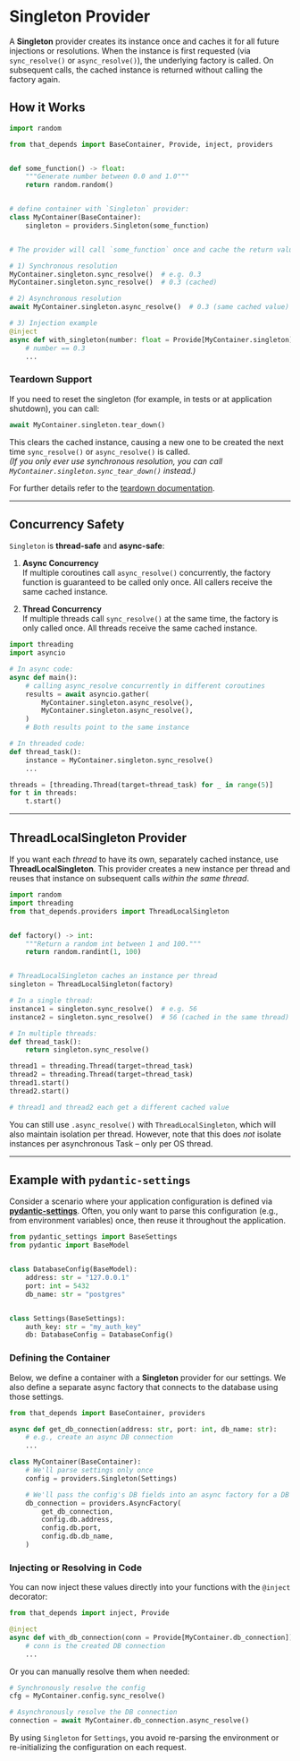 # Singleton Provider

A **Singleton** provider creates its instance once and caches it for all future injections or resolutions. When the instance is first requested (via `sync_resolve()` or `async_resolve()`), the underlying factory is called. On subsequent calls, the cached instance is returned without calling the factory again.

## How it Works

```python
import random

from that_depends import BaseContainer, Provide, inject, providers


def some_function() -> float:
    """Generate number between 0.0 and 1.0"""
    return random.random()


# define container with `Singleton` provider:
class MyContainer(BaseContainer):
    singleton = providers.Singleton(some_function)


# The provider will call `some_function` once and cache the return value

# 1) Synchronous resolution
MyContainer.singleton.sync_resolve()  # e.g. 0.3
MyContainer.singleton.sync_resolve()  # 0.3 (cached)

# 2) Asynchronous resolution
await MyContainer.singleton.async_resolve()  # 0.3 (same cached value)

# 3) Injection example
@inject
async def with_singleton(number: float = Provide[MyContainer.singleton]):
    # number == 0.3
    ...
```

### Teardown Support
If you need to reset the singleton (for example, in tests or at application shutdown), you can call:
```python 
await MyContainer.singleton.tear_down()
```
This clears the cached instance, causing a new one to be created the next time `sync_resolve()` or `async_resolve()` is called.  
*(If you only ever use synchronous resolution, you can call `MyContainer.singleton.sync_tear_down()` instead.)*

For further details refer to the [teardown documentation](../introduction/tear-down.md).

---

## Concurrency Safety

`Singleton` is **thread-safe** and **async-safe**:

1. **Async Concurrency**  
   If multiple coroutines call `async_resolve()` concurrently, the factory function is guaranteed to be called only once. All callers receive the same cached instance.

2. **Thread Concurrency**  
   If multiple threads call `sync_resolve()` at the same time, the factory is only called once. All threads receive the same cached instance.

```python
import threading
import asyncio

# In async code:
async def main():
    # calling async_resolve concurrently in different coroutines
    results = await asyncio.gather(
        MyContainer.singleton.async_resolve(),
        MyContainer.singleton.async_resolve(),
    )
    # Both results point to the same instance

# In threaded code:
def thread_task():
    instance = MyContainer.singleton.sync_resolve()
    ...

threads = [threading.Thread(target=thread_task) for _ in range(5)]
for t in threads:
    t.start()
```

---

## ThreadLocalSingleton Provider

If you want each *thread* to have its own, separately cached instance, use **ThreadLocalSingleton**. This provider creates a new instance per thread and reuses that instance on subsequent calls *within the same thread*.

```python
import random
import threading
from that_depends.providers import ThreadLocalSingleton


def factory() -> int:
    """Return a random int between 1 and 100."""
    return random.randint(1, 100)


# ThreadLocalSingleton caches an instance per thread
singleton = ThreadLocalSingleton(factory)

# In a single thread:
instance1 = singleton.sync_resolve()  # e.g. 56
instance2 = singleton.sync_resolve()  # 56 (cached in the same thread)

# In multiple threads:
def thread_task():
    return singleton.sync_resolve()

thread1 = threading.Thread(target=thread_task)
thread2 = threading.Thread(target=thread_task)
thread1.start()
thread2.start()

# thread1 and thread2 each get a different cached value
```

You can still use `.async_resolve()` with `ThreadLocalSingleton`, which will also maintain isolation per thread. However, note that this does *not* isolate instances per asynchronous Task – only per OS thread.

---

## Example with `pydantic-settings`

Consider a scenario where your application configuration is defined via [**pydantic-settings**](https://docs.pydantic.dev/latest/concepts/pydantic_settings/). Often, you only want to parse this configuration (e.g., from environment variables) once, then reuse it throughout the application.

```python
from pydantic_settings import BaseSettings
from pydantic import BaseModel


class DatabaseConfig(BaseModel):
    address: str = "127.0.0.1"
    port: int = 5432
    db_name: str = "postgres"


class Settings(BaseSettings):
    auth_key: str = "my_auth_key" 
    db: DatabaseConfig = DatabaseConfig()
```

### Defining the Container

Below, we define a container with a **Singleton** provider for our settings. We also define a separate async factory that connects to the database using those settings.

```python
from that_depends import BaseContainer, providers

async def get_db_connection(address: str, port: int, db_name: str):
    # e.g., create an async DB connection
    ...

class MyContainer(BaseContainer):
    # We'll parse settings only once
    config = providers.Singleton(Settings)

    # We'll pass the config's DB fields into an async factory for a DB connection
    db_connection = providers.AsyncFactory(
        get_db_connection,
        config.db.address,
        config.db.port,
        config.db.db_name,
    )
```

### Injecting or Resolving in Code

You can now inject these values directly into your functions with the `@inject` decorator:

```python
from that_depends import inject, Provide

@inject
async def with_db_connection(conn = Provide[MyContainer.db_connection]):
    # conn is the created DB connection
    ...
```

Or you can manually resolve them when needed:

```python
# Synchronously resolve the config
cfg = MyContainer.config.sync_resolve()

# Asynchronously resolve the DB connection
connection = await MyContainer.db_connection.async_resolve()
```

By using `Singleton` for `Settings`, you avoid re-parsing the environment or re-initializing the configuration on each request.
